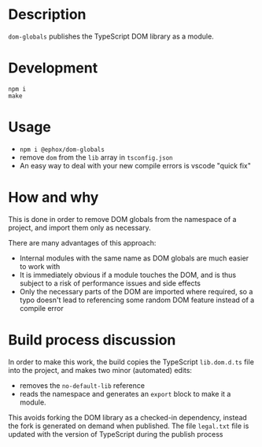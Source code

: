 # Description

`dom-globals` publishes the TypeScript DOM library as a module.

# Development

```
npm i
make
```

# Usage

* `npm i @ephox/dom-globals`
* remove `dom` from the `lib` array in `tsconfig.json`
* An easy way to deal with your new compile errors is vscode "quick fix"

# How and why

This is done in order to remove DOM globals from the namespace of a project, and import them only as necessary.

There are many advantages of this approach:

* Internal modules with the same name as DOM globals are much easier to work with
* It is immediately obvious if a module touches the DOM, and is thus subject to a risk of performance issues and side effects
* Only the necessary parts of the DOM are imported where required, so a typo doesn't lead to referencing some random DOM feature instead of a compile error

# Build process discussion

In order to make this work, the build copies the TypeScript `lib.dom.d.ts` file into the project, and makes two minor (automated) edits:

* removes the `no-default-lib` reference
* reads the namespace and generates an `export` block to make it a module.

This avoids forking the DOM library as a checked-in dependency, instead the fork is generated on demand when published. The file `legal.txt` file is updated with the version of TypeScript during the publish process